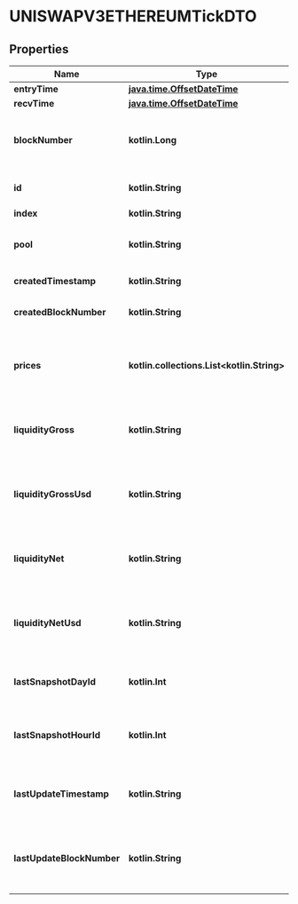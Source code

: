 
# UNISWAPV3ETHEREUMTickDTO

## Properties
Name | Type | Description | Notes
------------ | ------------- | ------------- | -------------
**entryTime** | [**java.time.OffsetDateTime**](java.time.OffsetDateTime.md) |  |  [optional]
**recvTime** | [**java.time.OffsetDateTime**](java.time.OffsetDateTime.md) |  |  [optional]
**blockNumber** | **kotlin.Long** | Number of block in which entity was recorded. |  [optional]
**id** | **kotlin.String** | (pool address)-(tick index) |  [optional]
**index** | **kotlin.String** | tick index |  [optional]
**pool** | **kotlin.String** | Liquidity pool this tick belongs to |  [optional]
**createdTimestamp** | **kotlin.String** | Creation timestamp |  [optional]
**createdBlockNumber** | **kotlin.String** | Creation block number |  [optional]
**prices** | **kotlin.collections.List&lt;kotlin.String&gt;** | calculated price of token0 of tick within this pool - constant |  [optional]
**liquidityGross** | **kotlin.String** | total liquidity pool has as tick lower or upper |  [optional]
**liquidityGrossUsd** | **kotlin.String** | total liquidity in USD pool has as tick lower or upper |  [optional]
**liquidityNet** | **kotlin.String** | how much liquidity changes when tick crossed |  [optional]
**liquidityNetUsd** | **kotlin.String** | how much liquidity in USD changes when tick crossed |  [optional]
**lastSnapshotDayId** | **kotlin.Int** | Day ID of the most recent daily snapshot |  [optional]
**lastSnapshotHourId** | **kotlin.Int** | Hour ID of the most recent hourly snapshot |  [optional]
**lastUpdateTimestamp** | **kotlin.String** | Timestamp of the last time this entity was updated |  [optional]
**lastUpdateBlockNumber** | **kotlin.String** | Block number of the last time this entity was updated |  [optional]



